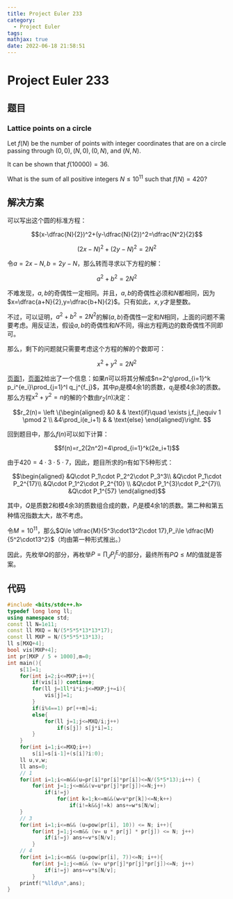 ```yaml
---
title: Project Euler 233
category:
  - Project Euler
tags:
mathjax: true
date: 2022-06-18 21:58:51
---
```


<escape><!-- more --></escape>

# Project Euler 233

## 题目

### Lattice points on a circle

Let $f(N)$ be the number of points with integer coordinates that are on a circle passing through $(0,0), (N,0),(0,N),$ and $(N,N)$.

It can be shown that $f(10000)=36$.

What is the sum of all positive integers $N\le10^{11}$ such that $f(N)=420$?

## 解决方案

可以写出这个圆的标准方程：

$$(x-\dfrac{N}{2})^2+(y-\dfrac{N}{2})^2=\dfrac{N^2}{2}$$

$$(2x-N)^2+(2y-N)^2=2N^2$$

令$a=2x-N,b=2y-N$，那么转而寻求以下方程的解：

$$a^2+b^2=2N^2$$

不难发现，$a,b$的奇偶性一定相同。并且，$a,b$的奇偶性必须和$N$都相同，因为$x=\dfrac{a+N}{2},y=\dfrac{b+N}{2}$。只有如此，$x,y$才是整数。

不过，可以证明，$a^2+b^2=2N^2$的解$(a,b)$奇偶性一定和$N$相同，上面的问题不需要考虑。用反证法，假设$a,b$的奇偶性和$N$不同，得出方程两边的数奇偶性不同即可。

那么，剩下的问题就只需要考虑这个方程的解的个数即可：

$$x^2+y^2=2N^2$$

[页面1](https://en.wikipedia.org/wiki/Sum_of_squares_function#Formulae#)，[页面2](https://mathworld.wolfram.com/SumofSquaresFunction.html)给出了一个信息：如果$n$可以将其分解成$n=2^g\prod_{i=1}^k p_i^{e_i}\prod_{j=1}^l q_j^{f_j}$，其中$p_i$是模$4$余$1$的质数，$q_j$是模$4$余$3$的质数。那么方程$x^2+y^2=n$的解的个数由$r_2(n)$决定：

$$r_2(n)=
\left \{\begin{aligned}
  &0  & & \text{if}\quad \exists j,f_j\equiv 1 \pmod 2 \\
  &4\prod_i(e_i+1) & & \text{else}
\end{aligned}\right.
$$

回到题目中，那么$f(n)$可以如下计算：

$$f(n)=r_2(2n^2)=4\prod_{i=1}^k(2e_i+1)$$

由于$420=4\cdot3\cdot 5\cdot 7$，因此，题目所求的$n$有如下$5$种形式：

$$\begin{aligned}
&Q\cdot P_1\cdot P_2^2\cdot P_3^3\\
&Q\cdot P_1\cdot P_2^{17}\\
&Q\cdot P_1^2\cdot P_2^{10} \\
&Q\cdot P_1^{3}\cdot P_2^{7}\\
&Q\cdot P_1^{57}
\end{aligned}$$

其中，$Q$是质数$2$和模$4$余$3$的质数组合成的数，$P_i$是模$4$余$1$的质数。第二种和第五种情况指数太大，故不考虑。

令$M=10^{11}$，那么$Q\le \dfrac{M}{5^3\cdot13^2\cdot 17},P_i\le \dfrac{M}{5^2\cdot13^2}$（均由第一种形式推出。）

因此，先枚举$Q$的部分，再枚举$P=\prod_JP_j^{E_J}$的部分，最终所有$PQ\le M$的值就是答案。

## 代码

```C++
#include <bits/stdc++.h>
typedef long long ll;
using namespace std;
const ll N=1e11;
const ll MXQ = N/(5*5*5*13*13*17);
const ll MXP = N/(5*5*5*13*13);
ll s[MXQ+4];
bool vis[MXP+4];
int pr[MXP / 5 + 1000],m=0;
int main(){
    s[1]=1;
    for(int i=2;i<=MXP;i++){
        if(vis[i]) continue;
        for(ll j=1ll*i*i;j<=MXP;j+=i){
            vis[j]=1;
        }
        if(i%4==1) pr[++m]=i;
        else{
            for(ll j=1;j<=MXQ/i;j++)
                if(s[j]) s[j*i]=1;
        }
    }
    for(int i=1;i<=MXQ;i++)
        s[i]=s[i-1]+(s[i]?i:0);
    ll u,v,w;
    ll ans=0;
    // 1
    for(int i=1;i<=m&&(u=pr[i]*pr[i]*pr[i])<=N/(5*5*13);i++) {
        for(int j=1;j<=m&&(v=u*pr[j]*pr[j])<=N;j++)
            if(i!=j)
                for(int k=1;k<=m&&(w=v*pr[k])<=N;k++)
                    if(i!=k&&j!=k) ans+=w*s[N/w];
    }
    // 3
    for(int i=1;i<=m&& (u=pow(pr[i], 10)) <= N; i++){
        for(int j=1;j<=m&& (v= u * pr[j] * pr[j]) <= N; j++)
            if(i!=j) ans+=v*s[N/v];
        }
    // 4
    for(int i=1;i<=m&& (u=pow(pr[i], 7))<=N; i++){
        for(int j=1;j<=m&& (v= u*pr[j]*pr[j]*pr[j])<=N; j++)
            if(i!=j) ans+=v*s[N/v];
        }
    printf("%lld\n",ans);
}
```
